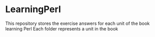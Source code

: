 # LearningPerl
This repository stores the exercise answers for each unit of the book learning Perl
Each folder represents a unit in the book
